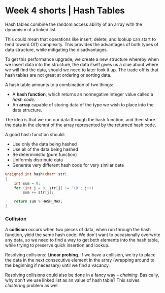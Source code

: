 # Week 4 shorts | Hash Tables

Hash tables combine the random access ability of an array with the dynamism of a linked list.

This could mean that operations like insert, delete, and lookup can start to tend toward O(1) complexity. This provides the advantages of both types of data structure, while mitigating the disadvantages.

To get this performance upgrade, we create a new structure whereby when we insert data into the structure, the data itself gives us a clue about where we will find the data, should we need to later look it up. The trade off is that hash tables are not great at ordering or sorting data.

A hash table amounts to a combination of two things:

* A **hash function**, which returns an nonnegative integer value called  a *hash code*.
* An **array** capable of storing data of the type we wish to place into the data structure.

The idea is that we run our data through the hash function, and then store the data in the elemnt of the array represented by the returned hash code.

A good hash function should:

* Use only the data being hashed
* Use all of the data being hashed
* Be deterministic (pure function)
* Uniformly distribute data
* Generate very different hash code for very similar data

```C
unsigned int hash(char* str)
{
    int sum = 0;
    for (int j = 0; str[j] != '\0'; j++)
        sum += str[j];

    return sum % HASH_MAX;
}
```

### Collision

A **collision** occurs when two pieces of data, when run through the hash function, yield the same hash code. We don't want to occasionally overwrite any data, so we need to find a way to get both elements into the hash table, while trying to preserve quick insertion and lookup.

Resolving collisions: **Linear probing**. If we have a collision, we try to place the data in the next consecutive element in the array (wrapping around to the beginning if necessary) until we find a vacancy.

Resolving collisions could also be done in a fancy way – *chaining*. Basically, why don't we use linked list as an value of hash table? This solves *clustering* problem as well.
